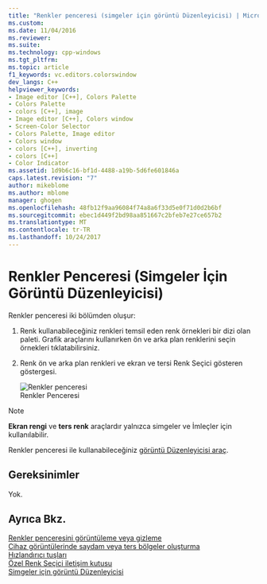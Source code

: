 ```yaml
---
title: "Renkler penceresi (simgeler için görüntü Düzenleyicisi) | Microsoft Docs"
ms.custom: 
ms.date: 11/04/2016
ms.reviewer: 
ms.suite: 
ms.technology: cpp-windows
ms.tgt_pltfrm: 
ms.topic: article
f1_keywords: vc.editors.colorswindow
dev_langs: C++
helpviewer_keywords:
- Image editor [C++], Colors Palette
- Colors Palette
- colors [C++], image
- Image editor [C++], Colors window
- Screen-Color Selector
- Colors Palette, Image editor
- Colors window
- colors [C++], inverting
- colors [C++]
- Color Indicator
ms.assetid: 1d9b6c16-bf1d-4488-a19b-5d6fe601846a
caps.latest.revision: "7"
author: mikeblome
ms.author: mblome
manager: ghogen
ms.openlocfilehash: 48fb12f9aa96084f74a8a6f33d5e0f71d0d2b6bf
ms.sourcegitcommit: ebec1d449f2bd98aa851667c2bfeb7e27ce657b2
ms.translationtype: MT
ms.contentlocale: tr-TR
ms.lasthandoff: 10/24/2017
---
```

# <a name="colors-window-image-editor-for-icons"></a>Renkler Penceresi (Simgeler İçin Görüntü Düzenleyicisi)
Renkler penceresi iki bölümden oluşur:  
  
1.  Renk kullanabileceğiniz renkleri temsil eden renk örnekleri bir dizi olan paleti. Grafik araçlarını kullanırken ön ve arka plan renklerini seçin örnekleri tıklatabilirsiniz.  
  
2.  Renk ön ve arka plan renkleri ve ekran ve tersi Renk Seçici gösteren göstergesi.  
  
     ![Renkler penceresi](../windows/media/vccolorswindow.gif "vcColorsWindow")  
Renkler Penceresi  
  
> [!NOTE]
>  **Ekran rengi** ve **ters renk** araçlardır yalnızca simgeler ve İmleçler için kullanılabilir.  
  
 Renkler penceresi ile kullanabileceğiniz [görüntü Düzenleyicisi araç](../windows/toolbar-image-editor-for-icons.md).  
  

  
## <a name="requirements"></a>Gereksinimler  
 Yok.  
  
## <a name="see-also"></a>Ayrıca Bkz.  
 [Renkler penceresini görüntüleme veya gizleme](../windows/displaying-or-hiding-the-colors-window-image-editor-for-icons.md)   
 [Cihaz görüntülerinde saydam veya ters bölgeler oluşturma](../windows/creating-transparent-or-inverse-regions-in-device-images.md)   
 [Hızlandırıcı tuşları](../windows/accelerator-keys-image-editor-for-icons.md)   
 [Özel Renk Seçici iletişim kutusu](../windows/custom-color-selector-dialog-box-image-editor-for-icons.md)   
 [Simgeler için görüntü Düzenleyicisi](../windows/image-editor-for-icons.md)